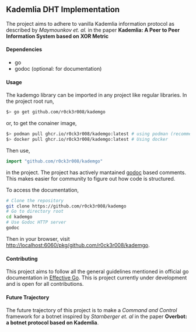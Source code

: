 ## Kademlia DHT Implementation

The project aims to adhere to vanilla Kademlia information protocol as described by _Maymounkov et. al._ in the paper __Kademlia: A Peer to Peer Information System based on XOR Metric__

#### Dependencies
* go
* godoc (optional: for documentation)

#### Usage
The kademgo library can be imported in any project like regular libraries.
In the project root run,
```bash
$> go get github.com/r0ck3r008/kademgo
```
or, to get the conainer image,
```bash
$> podman pull ghcr.io/r0ck3r008/kademgo:latest # using podman (recommended)
$> docker pull ghcr.io/r0ck3r008/kademgo:latest # Using docker
```
Then use,
```go
import "github.com/r0ck3r008/kademgo"
```
in the project.
The project has actively mantained [godoc](https://blog.golang.org/godoc) based comments. This makes easier for community to figure out how code is structured.

To access the documentation,
```bash
# Clone the repository
git clone https://github.com/r0ck3r008/kademgo
# Go to directory root
cd kademgo
# Use Godoc HTTP server
godoc
```
Then in your browser, visit <http://localhost:6060/pkg/github.com/r0ck3r008/kademgo>.

#### Contributing
This project aims to follow all the general guidelines mentioned in official go documentation in [Effective Go](https://golang.org/doc/effective_go.html).
This is project currently under development and is open for all contributions.

#### Future Trajectory
The future trajectory of this project is to make a _Command and Control_ framework for a botnet inspired by _Starnberger et. al_ in the paper __Overbot: a botnet protocol based on Kademlia__.

